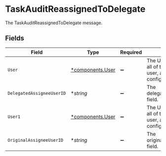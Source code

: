 # TaskAuditReassignedToDelegate

The TaskAuditReassignedToDelegate message.


## Fields

| Field                                                                                   | Type                                                                                    | Required                                                                                | Description                                                                             |
| --------------------------------------------------------------------------------------- | --------------------------------------------------------------------------------------- | --------------------------------------------------------------------------------------- | --------------------------------------------------------------------------------------- |
| `User`                                                                                  | [*components.User](../../models/components/user.md)                                     | :heavy_minus_sign:                                                                      | The User object provides all of the details for an user, as well as some configuration. |
| `DelegatedAssigneeUserID`                                                               | **string*                                                                               | :heavy_minus_sign:                                                                      | The delegatedAssigneeUserId field.                                                      |
| `User1`                                                                                 | [*components.User](../../models/components/user.md)                                     | :heavy_minus_sign:                                                                      | The User object provides all of the details for an user, as well as some configuration. |
| `OriginalAssigneeUserID`                                                                | **string*                                                                               | :heavy_minus_sign:                                                                      | The originalAssigneeUserId field.                                                       |